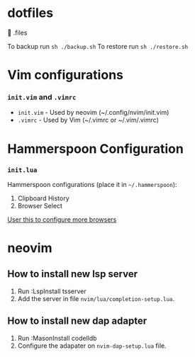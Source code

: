# dotfiles
 🔧 .files
 
 To backup run `sh ./backup.sh`
 To restore run `sh ./restore.sh`


 # Vim configurations
 ### `init.vim` and `.vimrc`

 - `init.vim` - Used by neovim (~/.config/nvim/init.vim)
 - `.vimrc` - Used by Vim (~/.vimrc or ~/.vim/.vimrc)

 # Hammerspoon Configuration
 ### `init.lua`

Hammerspoon configurations (place it in `~/.hammerspoon`):

1. Clipboard History 
2. Browser Select 

[User this to configure more browsers](https://github.com/will-stone/browserosaurus/blob/master/src/config/apps.ts)


# neovim

## How to install new lsp server
1. Run :LspInstall tsserver
2. Add the server in file `nvim/lua/completion-setup.lua`.

## How to install new dap adapter

1. Run :MasonInstall codelldb
2. Configure the adapater on `nvim-dap-setup.lua` file.
